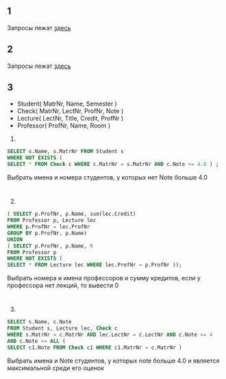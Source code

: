 ## 1
Запросы лежат [здесь](https://github.com/Grisha1232/DB/blob/main/HW6/sql/task1.sql)

## 2
Запросы лежат [здесь](https://github.com/Grisha1232/DB/blob/main/HW6/sql/task2.sql)

## 3

* Student( MatrNr, Name, Semester )
* Check( MatrNr, LectNr, ProfNr, Note )
* Lecture( LectNr, Title, Credit, ProfNr )
* Professor( ProfNr, Name, Room )

1.
```sql
SELECT s.Name, s.MatrNr FROM Student s
WHERE NOT EXISTS (
SELECT * FROM Check c WHERE c.MatrNr = s.MatrNr AND c.Note >= 4.0 ) ;
```

Выбрать имена и номера студентов, у которых нет Note больше 4.0 
#
2.
```sql
( SELECT p.ProfNr, p.Name, sum(lec.Credit)
FROM Professor p, Lecture lec
WHERE p.ProfNr = lec.ProfNr
GROUP BY p.ProfNr, p.Name)
UNION
( SELECT p.ProfNr, p.Name, 0
FROM Professor p
WHERE NOT EXISTS (
SELECT * FROM Lecture lec WHERE lec.ProfNr = p.ProfNr ));
```

Выбрать номера и имена профессоров и сумму кредитов, если у профессора нет лекций, то вывести 0
#
3.
```sql
SELECT s.Name, с.Note
FROM Student s, Lecture lec, Check c
WHERE s.MatrNr = c.MatrNr AND lec.LectNr = c.LectNr AND c.Note >= 4
AND c.Note >= ALL (
SELECT c1.Note FROM Check c1 WHERE c1.MatrNr = c.MatrNr )
```

Выбрать имена и Note студентов, у которых note больше 4.0 и является максимальной среди его оценок
